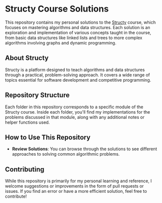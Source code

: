 # Structy Course Solutions

This repository contains my personal solutions to the [Structy](https://www.structy.net/) course, which focuses on mastering algorithms and data structures. Each solution is an exploration and implementation of various concepts taught in the course, from basic data structures like linked lists and trees to more complex algorithms involving graphs and dynamic programming.

## About Structy

Structy is a platform designed to teach algorithms and data structures through a practical, problem-solving approach. It covers a wide range of topics essential for software development and competitive programming.

## Repository Structure

Each folder in this repository corresponds to a specific module of the Structy course. Inside each folder, you'll find my implementations for the problems discussed in that module, along with any additional notes or helper functions used.

## How to Use This Repository

- **Review Solutions**: You can browse through the solutions to see different approaches to solving common algorithmic problems.
  
## Contributing

While this repository is primarily for my personal learning and reference, I welcome suggestions or improvements in the form of pull requests or issues. If you find an error or have a more efficient solution, feel free to contribute!
